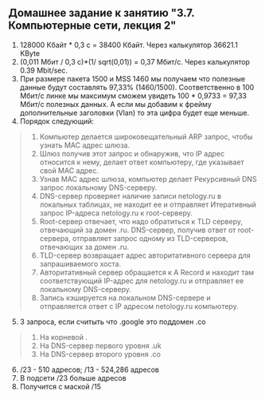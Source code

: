 ## Домашнее задание к занятию "3.7. Компьютерные сети, лекция 2"

1. 128000 Кбайт * 0,3 с = 38400 Кбайт. Через калькулятор 36621.1 KByte
2. (0,011 Мбит / 0,3 с)*(1/ sqrt(0,01)) = 0,37 Мбит/с. Через калькулятор 0.39 Mbit/sec.
3. При размере пакета 1500 и MSS 1460 мы получаем что полезные данные будут составлять 97,33% (1460/1500). Соответственно в 100 Мбит/с линке мы максимум сможем увидеть 100 * 0,9733 = 97,33 Мбит/с полезных данных. А если мы добавим к фрейму дополнительные заголовки (Vlan) то эта цифра будет еще меньше.
4. Порядок следующий:

>1. Компьютер делается широковещательный ARP запрос, чтобы узнать MAC адрес шлюза.
>2. Шлюз получив этот запрос и обнаружив, что IP адрес относится к нему, делает ответ компьютеру, где указывает свой MAC адрес.
>3. Узнав MAC адрес шлюза, компьютер делает Рекурсивный DNS запрос локальному DNS-серверу.
>4. DNS-сервер проверяет наличие записи netology.ru в локальных таблицах, не находит ее и отправляет Итеративный запрос IP-адреса netology.ru к root-серверу.
>5. Root-сервер отвечает, что надо обратиться к TLD серверу, отвечающий за домен .ru. DNS-сервер, получив ответ от root-сервера, отправляет запрос одному из TLD-серверов, отвечающих за домен .ru.
>6. TLD-сервер возвращает адрес авторитативного сервера для запрашиваемого хоста.
>7. Авторитативный сервер обращается к A Record и находит там соответствующий IP-адрес для netology.ru и отправляет ее локальному DNS-серверу.
>8. Запись кэшируется на локальном DNS-сервере и отправляется ответ с IP адресом netology.ru компьютеру.

5. 3 запроса, если считыть что .google это поддомен .co

>1. На корневой .
>2. На DNS-сервер первого уровня .uk
>3. На DNS-сервер второго уровня .co

6. /23 - 510 адресов; /13 - 524,286 адресов
7. В подсети /23 больше адресов
8. Получится с маской /15

